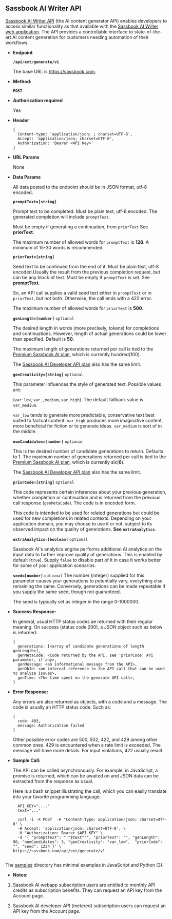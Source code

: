 **Sassbook AI Writer API**
----
[Sassbook AI Writer API](https://sassbook.com//ai-text-generator-api
"Sassbook AI Content Generator API is the most advanced API for automatic text generation using modern AI.") (the AI content generator API) enables developers to access
  similar functionality as that available with the [Sassbook AI Writer web application](https://sassbook.com/ai-writer "AI text content generator for rapid content generation using modern AI"). The API provides a controllable interface to state-of-the-art AI content generation for customers needing automation of their workflows.
  
* **Endpoint**

  __`/api/ext/generate/v1`__
  
  The base URL is https://sassbook.com.

* **Method:**
  
  
  __`POST`__
  
*  **Authorization required**  

  
   Yes
  
*  **Header**
  
    ```
    {
      Content-type: 'application/json; ; charset=UTF-8',
      Accept: 'application/json; charset=UTF-8',
      Authorization: 'Bearer <API Key>'
    }
    ```

*  **URL Params**

    None


* **Data Params**

  
    All data posted to the endpoint should be in JSON format, utf-8 encoded.
    
    
    
    __`promptText=[string]`__
    
    Prompt text to be completed. Must be plain text,  utf-8 encoded. The
    generated completion will include `promptText`.
    
    Must be empty if generating a continuation, from `priorText` See **priorText**.

    The maximum number of allowed words for `promptText` is **128**. A minimum of 15-30 words is
    recommended.
    
    __`priorText=[string]`__
    
    Seed text to be continued from the end of it. Must be plain text, utf-8
    encoded.Usually the result from the previous completion request, but can
    be any block of text. Must be empty if `promptText` is set. See
    **promptText**.

    So, an API call supplies a valid seed text either in `promptText` or in 
    `priorText`, but not both. Otherwise, the call ends with a 422 error.

    The maximum number of allowed words for `priorText` is **500**.
  
    __`genLength=[number]`__ `optional`

    The desired length in words (more precisely, tokens) for completions and
    continuations. However, length of actual generations could be lower than
    specified. Default is **50**.

    The maximum length of generations returned per call is tied to the
    [Premium Sassbook AI plan](https://sassbook.com/pricing 
    "AI content generator and AI text summary generator subscription plans"),
    which is currently hundred(100).
 
    The [Sassbook AI Developer API plan](https://sassbook.com/developer-api
    "AI text content generator and AI text summarizer developer API plan") also has the same limit. 
    
    __`genCreativity=[string]`__ `optional`
        
    This parameter influences the style of generated text. Possible values are:

    (`var_low`, `var_,medium`, `var_high`). The default fallback value is `var_medium`.
    
    `var_low` tends to generate more predictable, conservative text best suited to
    factual content. `var_high` produces more imaginative content, more beneficial
    for fiction or to generate ideas. `var_medium` is sort of in the middle.
    
    __`numCandidates=[number]`__ `optional`
        
    This is the desired number of candidate generations to return. Defaults
    to 1. The maximum number of generations returned per call is tied to the
    [Premium Sassbook AI plan](https://sassbook.com/pricing 
    "AI content generator and AI text summarizer subscription plans"), which
    is currently six(**6**).
 
    The [Sassbook AI Developer API plan](https://sassbook.com/developer-api
    "AI content generator and AI text summarizer developer API plan") also
    has the same limit. 
    
    __`priorCode=[string]`__ `optional`

    This code represents certain inferences about your previous generation,
    whether completion or continuation and is returned from the previous call
    response (`genMetaCode`). The code is in encoded form.

    This code is intended to be used for related generations but could be used
    for new completions in related contexts. Depending on your application
    domain, you may choose to use it or not, subject to its observed impact on
    the quality of generations. **See `extraAnalytics`**.

    __`extraAnalytics=[boolean]`__ `optional`

    Sassbook AI's analytics engine performs additional AI analytics on the input
     data to further improve quality of generations. This is enabled by default
    (`true`). Supply `false` to disable part of it in case it works better for
    some of your application scenarios.

    __`seed=[number]`__ `optional`
    The number (integer) supplied for this parameter causes your generations to
    potentially vary, everything else remaining the same. Conversely,
    generations can be made repeatable if you supply the same seed, though not
    guaranteed.

    The seed is typically set as integer in the range 0-1000000.

* **Success Response:**
  
  In general, usual HTTP status codes ae returned with their regular meaning. On success
  (status code 200), a JSON object such as below is returned:
  
    ```
    {
      generations: [<array of candidate generations of length genLength>],
      genMetaCode: <Code returned by the API, see 'priorCode' API parameter, if any>,
      genMessage: <an informational message from the API>,
      genDbId: <an internal reference to the API call that can be used to analyze issues>,
      genTime: <The time spent on the generate API call>,
    }
    ```
 
* **Error Response:**

  Any errors are also returned as objects, with a code and a message. The code is usually
  an HTTP status code. Such as:
  
  ```
  {
    code: 403,
    message: Authorization failed
  }
  ```
    
    Other possible error codes are 500, 502, 422, and 429 among other common
    ones. 429 is encountered when a rate limit is exceeded. The message will
    have more details. For input violations, 422 usually result.

* **Sample Call:**

  The API can be called asynchronously. For example, in JavaScript, a promise is returned, which can be awaited on and JSON data can be extracted from the response as usual.
  
  Here is a bash snippet illustrating the call, which you can easily translate into your favorite programming language.
  
  ```
    API_KEY="...."
    text="..."
    
    curl -i -X POST  -H "Content-Type: application/json; charset=UTF-8" \
    -H Accept: 'application/json; charset=UTF-8', \
    -H "Authorization: Bearer $API_KEY" \
    -d '{ "promptText": "'"$text"'", "priorText": "", "genLength": 90, "numCandidates": 3, "genCreativity": "var_low",  "priorCode": "", "seed": 1234 }' \
  https://sassbook.com/api/ext/generate/v1
   
    ```

The [samples](./samples) directory has minimal examples in JavaScript and Python (3).

* **Notes:**

1. Sassbook AI webapp subscription users are entitled to monthly API credits as subscription benefits. They can request an API key from the Account page.

2. Sassbook AI developer API (metered) subscription users can request an API key from the Account page.

